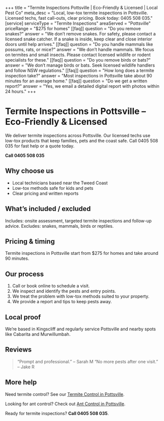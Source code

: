 +++
title = "Termite Inspections Pottsville | Eco-Friendly & Licensed | Local Pest Co"
meta_desc = "Local, low-tox termite inspections in Pottsville. Licensed techs, fast call-outs, clear pricing. Book today: 0405 508 035."
[service]
serviceType = "Termite Inspections"
areaServed = "Pottsville"
priceRange = "$275 for homes"
[[faq]]
question = "Do you remove snakes?"
answer = "We don’t remove snakes. For safety, please contact a licensed snake catcher. If a snake is inside, keep clear and close interior doors until help arrives."
[[faq]]
question = "Do you handle mammals like possums, rats, or mice?"
answer = "We don’t handle mammals. We focus on termites and small insects. Please contact licensed wildlife or rodent specialists for these."
[[faq]]
question = "Do you remove birds or bats?"
answer = "We don’t manage birds or bats. Seek licensed wildlife handlers and follow NSW regulations."
[[faq]]
question = "How long does a termite inspection take?"
answer = "Most inspections in Pottsville take about 90 minutes for an average home."
[[faq]]
question = "Do we get a written report?"
answer = "Yes, we email a detailed digital report with photos within 24 hours."
+++

# Termite Inspections in Pottsville – Eco-Friendly & Licensed

We deliver termite inspections across Pottsville. Our licensed techs use low-tox
products that keep families, pets and the coast safe. Call 0405 508 035 for fast
help or a quote today.

**Call 0405 508 035**

## Why choose us

- Local technicians based near the Tweed Coast
- Low-tox methods safe for kids and pets
- Clear pricing and written reports

## What’s included / excluded

Includes: onsite assessment, targeted termite inspections and follow-up advice. Excludes: snakes, mammals, birds or reptiles.

## Pricing & timing

Termite inspections in Pottsville start from $275 for homes and take around 90 minutes.

## Our process

1. Call or book online to schedule a visit.
2. We inspect and identify the pests and entry points.
3. We treat the problem with low-tox methods suited to your property.
4. We provide a report and tips to keep pests away.

## Local proof

We’re based in Kingscliff and regularly service Pottsville and nearby spots like Cabarita and Murwillumbah.

## Reviews

> “Prompt and professional.” – Sarah M
> “No more pests after one visit.” – Jake R

## More help

Need termite control? See our [Termite Control in Pottsville](/termite-control-pottsville/).

Looking for ant control? Check out [Ant Control in Pottsville](/ant-control-pottsville/).

Ready for termite inspections? **Call 0405 508 035**.
